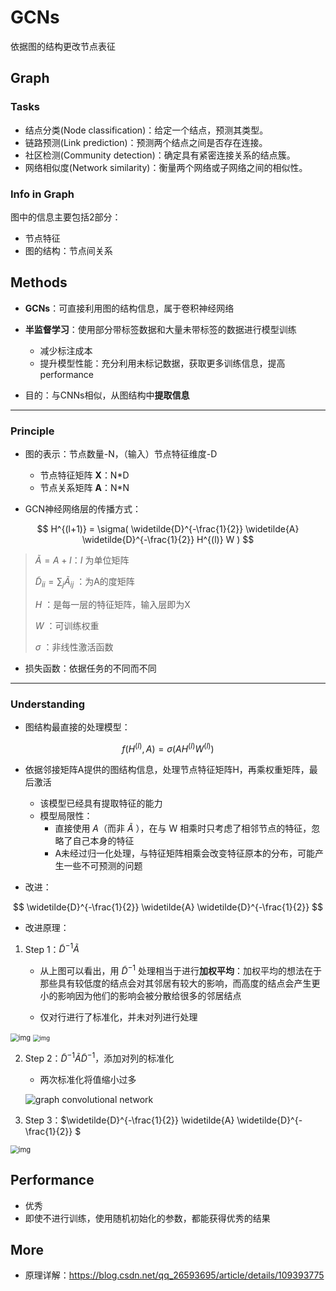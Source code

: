 # GCNs

依据图的结构更改节点表征

## Graph 

### Tasks

- 结点分类(Node classification)：给定一个结点，预测其类型。
- 链路预测(Link prediction)：预测两个结点之间是否存在连接。
- 社区检测(Community detection)：确定具有紧密连接关系的结点簇。
- 网络相似度(Network similarity)：衡量两个网络或子网络之间的相似性。

### Info in Graph

图中的信息主要包括2部分：

* 节点特征
* 图的结构：节点间关系

## Methods

* **GCNs**：可直接利用图的结构信息，属于卷积神经网络
* **半监督学习**：使用部分带标签数据和大量未带标签的数据进行模型训练
  * 减少标注成本
  * 提升模型性能：充分利用未标记数据，获取更多训练信息，提高performance

* 目的：与CNNs相似，从图结构中**提取信息**

****

### Principle

* 图的表示：节点数量-N，（输入）节点特征维度-D
  * 节点特征矩阵 **X**：N*D
  * 节点关系矩阵 **A**：N*N

* GCN神经网络层的传播方式：

$$
H^{(l+1)} = \sigma(
\widetilde{D}^{-\frac{1}{2}}
\widetilde{A}
\widetilde{D}^{-\frac{1}{2}}
H^{(l)}
W
)
$$

> $\widetilde{A} = A + I$：$I$  为单位矩阵
>
> $\widetilde{D}_{ii} = \sum_j \widetilde{A}_{ij}$ ：为A的度矩阵
>
> $H$ ：是每一层的特征矩阵，输入层即为X
>
> $W$ ：可训练权重
>
> $\sigma$  ：非线性激活函数

* 损失函数：依据任务的不同而不同

****

### Understanding

* 图结构最直接的处理模型：

$$
f(H^{(l)}, A)=
\sigma(A H^{(l)} W^{(l)})
$$

* 依据邻接矩阵A提供的图结构信息，处理节点特征矩阵H，再乘权重矩阵，最后激活
  * 该模型已经具有提取特征的能力
  * 模型局限性：
    * 直接使用 $A$（而非 $\widetilde{A}$ ），在与 W 相乘时只考虑了相邻节点的特征，忽略了自己本身的特征
    * A未经过归一化处理，与特征矩阵相乘会改变特征原本的分布，可能产生一些不可预测的问题

* 改进：

$$
\widetilde{D}^{-\frac{1}{2}}
\widetilde{A}
\widetilde{D}^{-\frac{1}{2}}
$$

* 改进原理：

1. Step 1：$\widetilde{D}^{-1}\widetilde{A}$

   * 从上图可以看出，用 $\widetilde{D}^{-1}$ 处理相当于进行**加权平均**：加权平均的想法在于那些具有较低度的结点会对其邻居有较大的影响，而高度的结点会产生更小的影响因为他们的影响会被分散给很多的邻居结点

   * 仅对行进行了标准化，并未对列进行处理

<img src="https://topb0ts.wpenginepowered.com/wp-content/uploads/2020/10/1_cfx8c0lEAm7RQEl-Jn19uA.png" alt="img" style="zoom:80%;" />

<img src="https://topb0ts.wpenginepowered.com/wp-content/uploads/2020/10/1_o7jb9GT_ePKE6c9hHy9XEw.png" alt="img" style="zoom:67%;" />

2. Step 2：$\widetilde{D}^{-1}\widetilde{A}\widetilde{D}^{-1}$，添加对列的标准化

   * 两次标准化将值缩小过多

   ![graph convolutional network](https://topb0ts.wpenginepowered.com/wp-content/uploads/2020/10/1_FLQi-BEivJgztalgq7xIOwedited.png)

3. Step 3：$\widetilde{D}^{-\frac{1}{2}} \widetilde{A} \widetilde{D}^{-\frac{1}{2}} $

<img src="https://topb0ts.wpenginepowered.com/wp-content/uploads/2020/10/1_cfx8c0lEAm7RQEl-Jn19uA.png" alt="img" style="zoom:80%;" />



## Performance

* 优秀
* 即使不进行训练，使用随机初始化的参数，都能获得优秀的结果



## More

* 原理详解：https://blog.csdn.net/qq_26593695/article/details/109393775
